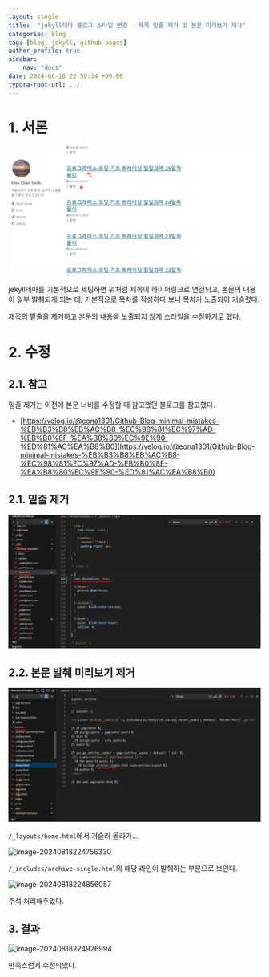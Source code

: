 ```yaml
---
layout: single
title:  "jekyll테마 블로그 스타일 변경 - 제목 밑줄 제거 및 본문 미리보기 제거"
categories: blog
tag: [blog, jekyll, github pages]
author_profile: true
sidebar:
    nav: "docs"
date: 2024-08-18 22:50:34 +09:00
typora-root-url: ../
---
```






# 1. 서론

![image-20240818223850328](/images/2024-08-18-blog-style-2/image-20240818223850328.png)

jekyll테마를 기본적으로 세팅하면 위처럼 제목이 하이퍼링크로 연결되고, 본문의 내용이 일부 발췌되게 되는 데, 기본적으로 목차를 작성하다 보니 목차가 노출되어 거슬렸다.



제목의 밑줄을 제거하고 본문의 내용을 노출되지 않게 스타일을 수정하기로 했다.



# 2. 수정

## 2.1. 참고

밑줄 제거는 이전에 본문 너비를 수정할 때 참고했던 블로그를 참고했다.

- [https://velog.io/@eona1301/Github-Blog-minimal-mistakes-%EB%B3%B8%EB%AC%B8-%EC%98%81%EC%97%AD-%EB%B0%8F-%EA%B8%80%EC%9E%90-%ED%81%AC%EA%B8%B0](https://velog.io/@eona1301/Github-Blog-minimal-mistakes-%EB%B3%B8%EB%AC%B8-%EC%98%81%EC%97%AD-%EB%B0%8F-%EA%B8%80%EC%9E%90-%ED%81%AC%EA%B8%B0)



## 2.1. 밑줄 제거

![image-20240818224343819](/images/2024-08-18-blog-style-2/image-20240818224343819.png)



## 2.2. 본문 발췌 미리보기 제거

![image-20240818224616938](/images/2024-08-18-blog-style-2/image-20240818224616938.png)

```/_layouts/home.html```에서 거슬러 올라가...

![image-20240818224756330](/images/2024-08-18-blog-style-2/image-20240818224756330.png)

```/_includes/archive-single.html```의 해당 라인이 발췌하는 부분으로 보인다.

![image-20240818224856057](/images/2024-08-18-blog-style-2/image-20240818224856057.png)

주석 처리해주었다.



## 3. 결과

![image-20240818224926994](/images/2024-08-18-blog-style-2/image-20240818224926994.png)

만족스럽게 수정되었다.


